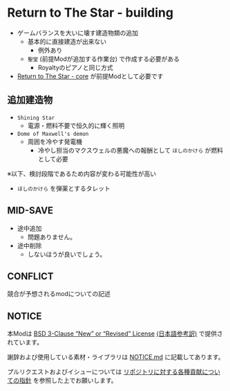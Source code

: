 # Return to The Star - building

- ゲームバランスを大いに壊す建造物類の追加
  - 基本的に直接建造が出来ない
    - 例外あり
  - `聖堂` (前提Modが追加する作業台) で作成する必要がある
    - Royaltyのピアノと同じ方式
- [Return to The Star - core](https://github.com/piet-rian/rtts_core) が前提Modとして必要です

## 追加建造物

- `Shining Star`
  - 電源・燃料不要で恒久的に輝く照明
- `Dome of Maxwell's demon`
  - 周囲を冷やす発電機
    - 冷やし担当のマクスウェルの悪魔への報酬として `ほしのかけら` が燃料として必要

※以下、検討段階であるため内容が変わる可能性が高い

- `ほしのかけら` を弾薬とするタレット

## MID-SAVE

- 途中追加
  - 問題ありません。
- 途中削除
  - しないほうが良いでしょう。

## CONFLICT

競合が予想されるmodについての記述

## NOTICE

本Modは [BSD 3-Clause “New” or “Revised” License](LICENSE) [(日本語参考訳)](https://licenses.opensource.jp/BSD-3-Clause/BSD-3-Clause.html) で提供されています。

謝辞および使用している素材・ライブラリは [NOTICE.md](NOTICE.md) に記載してあります。

プルリクエストおよびイシューについては [リポジトリに対する各種貢献についての指針](https://github.com/piet-rian/.github/blob/main/CONTRIBUTING.md) を参照した上でお願いします。
